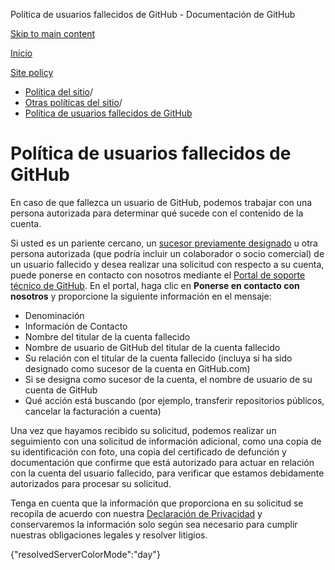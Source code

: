 Política de usuarios fallecidos de GitHub - Documentación de GitHub

[Skip to main content](#main-content)

[Inicio](/es)

[Site policy](/es/site-policy)

* [Política del sitio](/es/site-policy)/
* [Otras políticas del sitio](/es/site-policy/other-site-policies)/
* [Política de usuarios fallecidos de GitHub](/es/site-policy/other-site-policies/github-deceased-user-policy)

Política de usuarios fallecidos de GitHub
==========

En caso de que fallezca un usuario de GitHub, podemos trabajar con una persona autorizada para determinar qué sucede con el contenido de la cuenta.

Si usted es un pariente cercano, un [sucesor previamente designado](/es/account-and-profile/setting-up-and-managing-your-personal-account-on-github/managing-access-to-your-personal-repositories/maintaining-ownership-continuity-of-your-personal-accounts-repositories) u otra persona autorizada (que podría incluir un colaborador o socio comercial) de un usuario fallecido y desea realizar una solicitud con respecto a su cuenta, puede ponerse en contacto con nosotros mediante el [Portal de soporte técnico de GitHub](https://support.github.com/). En el portal, haga clic en **Ponerse en contacto con nosotros** y proporcione la siguiente información en el mensaje:

* Denominación
* Información de Contacto
* Nombre del titular de la cuenta fallecido
* Nombre de usuario de GitHub del titular de la cuenta fallecido
* Su relación con el titular de la cuenta fallecido (incluya si ha sido designado como sucesor de la cuenta en GitHub.com)
* Si se designa como sucesor de la cuenta, el nombre de usuario de su cuenta de GitHub
* Qué acción está buscando (por ejemplo, transferir repositorios públicos, cancelar la facturación a cuenta)

Una vez que hayamos recibido su solicitud, podemos realizar un seguimiento con una solicitud de información adicional, como una copia de su identificación con foto, una copia del certificado de defunción y documentación que confirme que está autorizado para actuar en relación con la cuenta del usuario fallecido, para verificar que estamos debidamente autorizados para procesar su solicitud.

Tenga en cuenta que la información que proporciona en su solicitud se recopila de acuerdo con nuestra [Declaración de Privacidad](/es/site-policy/privacy-policies/github-privacy-statement) y conservaremos la información solo según sea necesario para cumplir nuestras obligaciones legales y resolver litigios.

{"resolvedServerColorMode":"day"}
